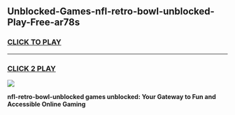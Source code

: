 
## Unblocked-Games-nfl-retro-bowl-unblocked-Play-Free-ar78s
<h3>
<a href="https://premium76.site?title=nfl-retro-bowl-unblocked&ref=17A">CLICK TO PLAY</a></h3>
<hr>

<h3>
<a href="https://premium76.site?title=nfl-retro-bowl-unblocked&ref=17A">CLICK 2 PLAY</a>
  
</h3>

<a href="https://premium76.site?title=nfl-retro-bowl-unblocked&ref=17A"><img src="https://clearcache.store/games.png"></a>


**nfl-retro-bowl-unblocked games unblocked: Your Gateway to Fun and Accessible Online Gaming**
